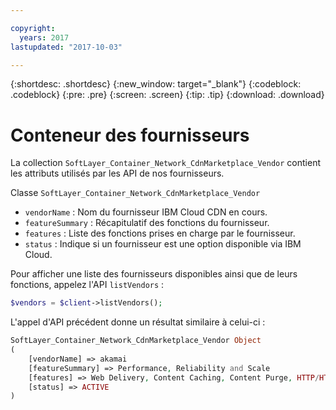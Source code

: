 ```yaml
---

copyright:
  years: 2017
lastupdated: "2017-10-03"

---
```


{:shortdesc: .shortdesc}
{:new_window: target="_blank"}
{:codeblock: .codeblock}
{:pre: .pre}
{:screen: .screen}
{:tip: .tip}
{:download: .download}

# Conteneur des fournisseurs
La collection `SoftLayer_Container_Network_CdnMarketplace_Vendor` contient les attributs utilisés par les API de nos fournisseurs. 


Classe `SoftLayer_Container_Network_CdnMarketplace_Vendor`  
* `vendorName` : Nom du fournisseur IBM Cloud CDN en cours.  
* `featureSummary` : Récapitulatif des fonctions du fournisseur.  
* `features` : Liste des fonctions prises en charge par le fournisseur.  
* `status` : Indique si un fournisseur est une option disponible via IBM Cloud.


Pour afficher une liste des fournisseurs disponibles ainsi que de leurs fonctions, appelez l'API `listVendors` :

```php
$vendors = $client->listVendors();
``` 
L'appel d'API précédent donne un résultat similaire à celui-ci :
```php
SoftLayer_Container_Network_CdnMarketplace_Vendor Object
(
    [vendorName] => akamai
    [featureSummary] => Performance, Reliability and Scale
    [features] => Web Delivery, Content Caching, Content Purge, HTTP/HTTPS Support
    [status] => ACTIVE
)

```
